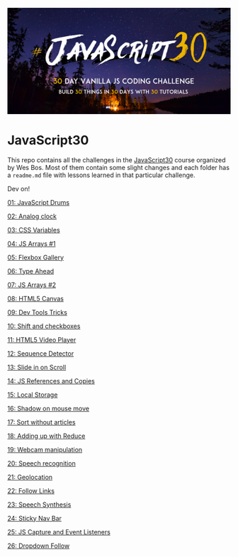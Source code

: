 ![JS30](/js30.png)
# JavaScript30

This repo contains all the challenges in the [JavaScript30](https://javascript30.com/) course organized by Wes Bos.
Most of them contain some slight changes and each folder has a `readme.md` file with lessons learned in that particular challenge.

Dev on!

[01: JavaScript Drums](https://github.com/andreidbr/JS30/tree/master/01drum)

[02: Analog clock](https://github.com/andreidbr/JS30/tree/master/02clock)

[03: CSS Variables](https://github.com/andreidbr/JS30/tree/master/03CSSvar)

[04: JS Arrays #1](https://github.com/andreidbr/JS30/tree/master/04JSarray)

[05: Flexbox Gallery](https://github.com/andreidbr/JS30/tree/master/05FlexGallery)

[06: Type Ahead](https://github.com/andreidbr/JS30/tree/master/06AjaxTypeAhead)

[07: JS Arrays #2](https://github.com/andreidbr/JS30/tree/master/07JSArray02)

[08: HTML5 Canvas](https://github.com/andreidbr/JS30/tree/master/08HTML5Canvas)

[09: Dev Tools Tricks](https://github.com/andreidbr/JS30/tree/master/09DevToolsTricks)

[10: Shift and checkboxes](https://github.com/andreidbr/JS30/tree/master/10Check)

[11: HTML5 Video Player](https://github.com/andreidbr/JS30/tree/master/11VideoPlayer)

[12: Sequence Detector](https://github.com/andreidbr/JS30/tree/master/12KonamiCode)

[13: Slide in on Scroll](https://github.com/andreidbr/JS30/tree/master/13SlideScroll)

[14: JS References and Copies](https://github.com/andreidbr/JS30/tree/master/14JSReferenceCopy)

[15: Local Storage](https://github.com/andreidbr/JS30/tree/master/15LocalStorage)

[16: Shadow on mouse move](https://github.com/andreidbr/JS30/tree/master/16MouseMoveShadow)

[17: Sort without articles](https://github.com/andreidbr/JS30/tree/master/17SortWithoutArticles)

[18: Adding up with Reduce](https://github.com/andreidbr/JS30/tree/master/18SumReduce)

[19: Webcam manipulation](https://github.com/andreidbr/JS30/tree/master/19Webcam)

[20: Speech recognition](https://github.com/andreidbr/JS30/tree/master/20SpeechDetection)

[21: Geolocation](https://github.com/andreidbr/JS30/tree/master/21Geolocation)

[22: Follow Links](https://github.com/andreidbr/JS30/tree/master/22FollowLink)

[23: Speech Synthesis](https://github.com/andreidbr/JS30/tree/master/23SpeechSynthesis)

[24: Sticky Nav Bar](https://github.com/andreidbr/JS30/tree/master/24StickyNav)

[25: JS Capture and Event Listeners](https://github.com/andreidbr/JS30/tree/master/25JSCapture)

[26: Dropdown Follow](https://github.com/andreidbr/JS30/tree/master/26FollowDropdown)
